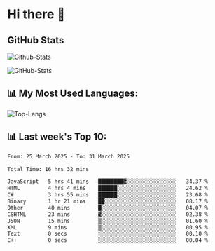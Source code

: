 # Hi there 👋

## GitHub Stats
![Github-Stats](https://github-readme-stats-sigma-five.vercel.app/api?username=ltorson&show_icons=true&theme=radical&count_private=true&show=reviews,discussions_started,discussions_answered,prs_merged,prs_merged_percentage)

![GitHub-Stats](https://github-readme-stats.vercel.app/api/wakatime?username=LeeTorson&theme=synthwave&size_weight=0.5&count_weight=0.5&title_color=36F9F6&langs_count=10&count_private=true)

## 📊 My Most Used Languages:
![Top-Langs](https://github-readme-stats-sigma-five.vercel.app/api/top-langs/?username=LTorson&layout=compact&langs_count=10)


## 📊 Last week's Top 10:
<!--START_SECTION:waka-->

```txt
From: 25 March 2025 - To: 31 March 2025

Total Time: 16 hrs 32 mins

JavaScript   5 hrs 41 mins   ████████▓░░░░░░░░░░░░░░░░   34.37 %
HTML         4 hrs 4 mins    ██████░░░░░░░░░░░░░░░░░░░   24.62 %
C#           3 hrs 55 mins   ██████░░░░░░░░░░░░░░░░░░░   23.68 %
Binary       1 hr 21 mins    ██░░░░░░░░░░░░░░░░░░░░░░░   08.17 %
Other        40 mins         █░░░░░░░░░░░░░░░░░░░░░░░░   04.07 %
CSHTML       23 mins         ▓░░░░░░░░░░░░░░░░░░░░░░░░   02.38 %
JSON         15 mins         ▒░░░░░░░░░░░░░░░░░░░░░░░░   01.60 %
XML          9 mins          ▒░░░░░░░░░░░░░░░░░░░░░░░░   00.95 %
Text         0 secs          ░░░░░░░░░░░░░░░░░░░░░░░░░   00.10 %
C++          0 secs          ░░░░░░░░░░░░░░░░░░░░░░░░░   00.04 %
```

<!--END_SECTION:waka-->
